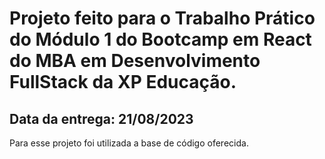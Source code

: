 # Projeto feito para o Trabalho Prático do Módulo 1 do Bootcamp em React do MBA em Desenvolvimento FullStack da XP Educação.

## Data da entrega: 21/08/2023

Para esse projeto foi utilizada a base de código oferecida.